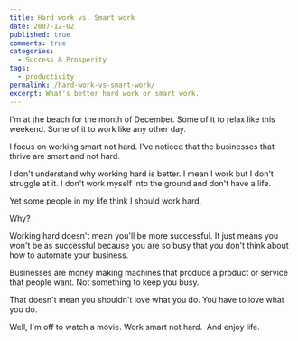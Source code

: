 ```yaml
---
title: Hard work vs. Smart work
date: 2007-12-02
published: true
comments: true
categories:
  - Success & Prosperity
tags:
  - productivity
permalink: /hard-work-vs-smart-work/
excerpt: What's better hard work or smart work.
---
```

I'm at the beach for the month of December.  Some of it to relax like this weekend.  Some of it to work like any other day.

I focus on working smart not hard.  I've noticed that the businesses that thrive are smart and not hard.

I don't understand why working hard is better.  I mean I work but I don't struggle at it.  I don't work myself into the ground and don't have a life.

Yet some people in my life think I should work hard.

Why?

Working hard doesn't mean you'll be more successful.  It just means you won't be as successful because you are so busy that you don't think about how to automate your business.

Businesses are money making machines that produce a product or service that people want.  Not something to keep you busy.</p>

That doesn't mean you shouldn't love what you do.  You have to love what you do.

Well, I'm off to watch a movie. Work smart not hard.  And enjoy life.